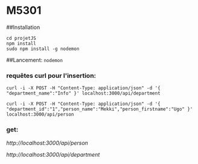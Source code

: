 # M5301

##Installation
```
cd projetJS
npm install
sudo npm install -g nodemon
```

##Lancement:
`nodemon`

### requêtes curl pour l'insertion:

```
curl -i -X POST -H "Content-Type: application/json" -d '{ "department_name":"Info" }' localhost:3000/api/department

curl -i -X POST -H "Content-Type: application/json" -d '{ "department_id":"1","person_name":"Mekki","person_firstname":"Ugo" }' localhost:3000/api/person
```

### get:

*http://localhost:3000/api/person*

*http://localhost:3000/api/department*




